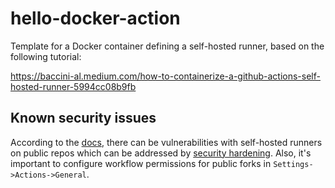 # hello-docker-action
Template for a Docker container defining a self-hosted runner, based on the following tutorial:

https://baccini-al.medium.com/how-to-containerize-a-github-actions-self-hosted-runner-5994cc08b9fb


## Known security issues
According to the [docs](https://docs.github.com/en/actions/hosting-your-own-runners/about-self-hosted-runners#self-hosted-runner-security), there can be vulnerabilities with self-hosted runners on public repos which can be addressed by [security hardening](https://docs.github.com/en/actions/security-guides/security-hardening-for-github-actions#hardening-for-self-hosted-runners). Also, it's important to configure workflow permissions for public forks in `Settings->Actions->General`.
